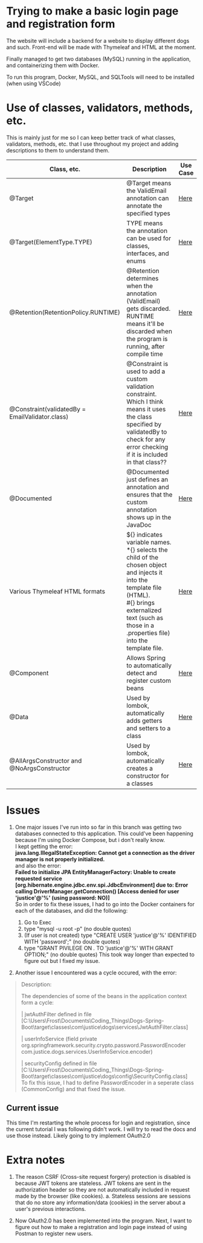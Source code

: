 <h1>Trying to make a basic login page and registration form</h1>

The website will include a backend for a website to display different dogs and such.
Front-end will be made with Thymeleaf and HTML at the moment.

Finally managed to get two databases (MySQL) running in the application, and containerizing them with Docker.

To run this program, Docker, MySQL, and SQLTools will need to be installed (when using VSCode)

# Use of classes, validators, methods, etc. 
This is mainly just for me so I can keep better track of what classes, validators, methods, etc. that I use throughout my project and adding descriptions to them to understand them.

| Class, etc. | Description | Use Case |
| --- | --- | --- |
| @Target | @Target means the ValidEmail annotation can annotate the specified types | [Here](https://github.com/goob8079/Dogs-Spring-Boot/blob/2nd-branch/src/main/java/com/justice/dogs/login/ValidEmail.java#L14-L15) |
| @Target(ElementType.TYPE) | TYPE means the annotation can be used for classes, interfaces, and enums | [Here](https://github.com/goob8079/Dogs-Spring-Boot/blob/main/src/main/java/com/justice/dogs/login/MatchingPassword.java#L15-L16) |
| @Retention(RetentionPolicy.RUNTIME) | @Retention determines when the annotation (ValidEmail) gets discarded. <br>RUNTIME means it'll be discarded when the program is running, after compile time | [Here](https://github.com/goob8079/Dogs-Spring-Boot/blob/main/src/main/java/com/justice/dogs/login/ValidEmail.java#L17-L18) |
| @Constraint(validatedBy = EmailValidator.class) | @Constraint is used to add a custom validation constraint. <br>Which I think means it uses the class specified by validatedBy to check for any error checking if it is included in that class?? | [Here](https://github.com/goob8079/Dogs-Spring-Boot/blob/main/src/main/java/com/justice/dogs/login/ValidEmail.java#L20-L21) |
| @Documented | @Documented just defines an annotation and ensures that the custom annotation shows up in the JavaDoc | [Here](https://github.com/goob8079/Dogs-Spring-Boot/blob/main/src/main/java/com/justice/dogs/login/ValidEmail.java#L22-L23) |
| Various Thymeleaf HTML formats | ${} indicates variable names. <br>*{} selects the child of the chosen object and injects it into the template file (HTML). <br>#{} brings externalized text (such as those in a .properties file) into the template file. | [Here](https://github.com/goob8079/Dogs-Spring-Boot/blob/main/src/main/resources/templates/registration.html) |
| @Component | Allows Spring to automatically detect and register custom beans | [Here](https://github.com/goob8079/Dogs-Spring-Boot/blob/basic-login-branch/src/main/java/com/justice/dogs/services/JwtAuthFilter.java#L5-L6) | 
| @Data | Used by lombok, automatically adds getters and setters to a class | [Here](https://github.com/goob8079/Dogs-Spring-Boot/blob/basic-login-branch/src/main/java/com/justice/dogs/user/UserEntity.java#L14-L15) |
| @AllArgsConstructor and @NoArgsConstructor | Used by lombok, automatically creates a constructor for a classes | [Here](https://github.com/goob8079/Dogs-Spring-Boot/blob/basic-login-branch/src/main/java/com/justice/dogs/user/UserEntity.java#L15-L16) | 


# Issues

1. One major issues I've run into so far in this branch was getting two databases connected to this application. This could've been happening because I'm using Docker Compose, but i don't really know.  
I kept getting the error:  
**java.lang.IllegalStateException: Cannot get a connection as the driver manager is not properly initialized.**  
and also the error:  
**Failed to initialize JPA EntityManagerFactory: Unable to create requested service [org.hibernate.engine.jdbc.env.spi.JdbcEnvironment] due to: Error calling DriverManager.getConnection() [Access denied for user 'justice'@'%' (using password: NO)]**  
So in order to fix these issues, I had to go into the Docker containers for each of the databases, and did the following:  
    1. Go to Exec
    2. type "mysql -u root -p" (no double quotes)
    3. (If user is not created) type "CREATE USER 'justice'@'%' IDENTIFIED WITH 'password';" (no double quotes)
    4. type "GRANT PIVILEGE ON *.* TO 'justice'@'%' WITH GRANT OPTION;" (no double quotes)
This took way longer than expected to figure out but I fixed my issue.  

2. Another issue I encountered was a cycle occured, with the error:  

> Description:
>
> The dependencies of some of the beans in the application context form a cycle:
>
> |  jwtAuthFilter defined in file [C:\Users\Frost\Documents\Coding_Things\Dogs-Spring-Boot\target\classes\com\justice\dogs\services\JwtAuthFilter.class]
>
> |  userInfoService (field private org.springframework.security.crypto.password.PasswordEncoder com.justice.dogs.services.UserInfoService.encoder)
>
> |  securityConfig defined in file [C:\Users\Frost\Documents\Coding_Things\Dogs-Spring-Boot\target\classes\com\justice\dogs\config\SecurityConfig.class]  
To fix this issue, I had to define PasswordEncoder in a seperate class (CommonConfig) and that fixed the issue.

<h2>Current issue</h2>

This time I'm restarting the whole process for login and registration, since the current tutorial I was following didn't work. 
I will try to read the docs and use those instead. Likely going to try implement OAuth2.0

# Extra notes
1. The reason CSRF (Cross-site request forgery) protection is disabled is because JWT tokens are stateless. JWT tokens are sent in the authorization header so they are not automatically included in request made by the browser (like cookies).
    a. Stateless sessions are sessions that do no store any information/data (cookies) in the server about a user's previous interactions.

2. Now OAuth2.0 has been implemented into the program. Next, I want to figure out how to make a registration and login page instead of using Postman to register new users.